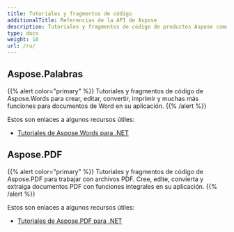 ```yaml
---
title: Tutoriales y fragmentos de código
additionalTitle: Referencias de la API de Aspose
description: Tutoriales y fragmentos de código de productos Aspose como Aspose.Words, Aspose.Cells, Aspose.PDF y otros productos. Incluye tutoriales básicos y avanzados de uso de los productos Aspose.
type: docs
weight: 10
url: /ru/
---
```


## Aspose.Palabras
{{% alert color="primary" %}}
Tutoriales y fragmentos de código de Aspose.Words para crear, editar, convertir, imprimir y muchas más funciones para documentos de Word en su aplicación. 
{{% /alert %}}

Estos son enlaces a algunos recursos útiles:
- [Tutoriales de Aspose.Words para .NET](./words/net/)

## Aspose.PDF
{{% alert color="primary" %}}
Tutoriales y fragmentos de código de Aspose.PDF para trabajar con archivos PDF. Cree, edite, convierta y extraiga documentos PDF con funciones integrales en su aplicación.
{{% /alert %}}

Estos son enlaces a algunos recursos útiles:
- [Tutoriales de Aspose.PDF para .NET](./pdf/net/)